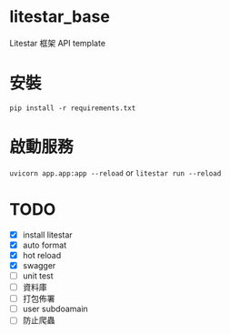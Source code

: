# litestar_base

Litestar 框架 API template

# 安裝
```
pip install -r requirements.txt
```

# 啟動服務

`uvicorn app.app:app --reload` or `litestar run --reload`

# TODO
 - [x] install litestar
 - [x] auto format
 - [x] hot reload
 - [x] swagger
 - [ ] unit test
 - [ ] 資料庫
 - [ ] 打包佈署
 - [ ] user subdoamain
 - [ ] 防止爬蟲